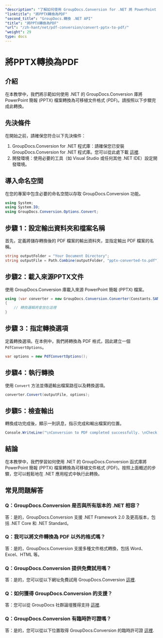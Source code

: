 ```yaml
---
"description": "了解如何使用 GroupDocs.Conversion for .NET 將 PowerPoint 簡報 (PPTX) 轉換為 PDF 格式。轉換過程簡單又有效率。"
"linktitle": "將PPTX轉換為PDF"
"second_title": "GroupDocs.轉換 .NET API"
"title": "將PPTX轉換為PDF"
"url": "/zh-hant/net/pdf-conversion/convert-pptx-to-pdf/"
"weight": 29
type: docs
---
```

# 將PPTX轉換為PDF

## 介紹
在本教學中，我們將示範如何使用 .NET 的 GroupDocs.Conversion 庫將 PowerPoint 簡報 (PPTX) 檔案轉換為可移植文件格式 (PDF)。請按照以下步驟完成此轉換。
## 先決條件
在開始之前，請確保您符合以下先決條件：
1. GroupDocs.Conversion for .NET 程式庫：請確保您已安裝 GroupDocs.Conversion for .NET 程式庫。您可以從此處下載 [這裡](https://releases。groupdocs.com/conversion/net/).
2. 開發環境：使用必要的工具（如 Visual Studio 或任何其他 .NET IDE）設定開發環境。

## 導入命名空間
在您的專案中包含必要的命名空間以存取 GroupDocs.Conversion 功能。
```csharp
using System;
using System.IO;
using GroupDocs.Conversion.Options.Convert;
```
## 步驟 1：設定輸出資料夾和檔案名稱
首先，定義將儲存轉換後的 PDF 檔案的輸出資料夾，並指定輸出 PDF 檔案的名稱。
```csharp
string outputFolder = "Your Document Directory";
string outputFile = Path.Combine(outputFolder, "pptx-converted-to.pdf");
```
## 步驟2：載入來源PPTX文件
使用 GroupDocs.Conversion 庫載入來源 PowerPoint 簡報 (PPTX) 檔案。
```csharp
using (var converter = new GroupDocs.Conversion.Converter(Constants.SAMPLE_PPTX))
{
    // 轉換邏輯將會放在這裡
}
```
## 步驟 3：指定轉換選項
定義轉換選項。在本例中，我們將轉換為 PDF 格式，因此建立一個 `PdfConvertOptions`。
```csharp
var options = new PdfConvertOptions();
```
## 步驟4：執行轉換
使用 `Convert` 方法並傳遞輸出檔案路徑以及轉換選項。
```csharp
converter.Convert(outputFile, options);
```
## 步驟5：檢查輸出
轉換成功完成後，顯示一則訊息，指示完成和輸出檔案的位置。
```csharp
Console.WriteLine("\nConversion to PDF completed successfully. \nCheck output in {0}", outputFolder);
```

## 結論
在本教學中，我們學習如何使用 .NET 的 GroupDocs.Conversion 函式庫將 PowerPoint 簡報 (PPTX) 檔案轉換為可移植文件格式 (PDF)。按照上面概述的步驟，您可以輕鬆地在 .NET 應用程式中執行此轉換。
## 常見問題解答
### Q：GroupDocs.Conversion 是否與所有版本的 .NET 相容？
答：是的，GroupDocs.Conversion 支援 .NET Framework 2.0 及更高版本，包括 .NET Core 和 .NET Standard。
### Q：我可以將文件轉換為 PDF 以外的格式嗎？
答：是的，GroupDocs.Conversion 支援多種文件格式轉換，包括 Word、Excel、HTML 等。
### Q：GroupDocs.Conversion 提供免費試用嗎？
答：是的，您可以從以下網址免費試用 GroupDocs.Conversion [這裡](https://releases。groupdocs.com/).
### Q：如何獲得 GroupDocs.Conversion 的支援？
答：您可以從 GroupDocs 社群論壇獲得支持 [這裡](https://forum。groupdocs.com/c/conversion/11).
### Q：GroupDocs.Conversion 有臨時許可證嗎？
答：是的，您可以從以下位置取得 GroupDocs.Conversion 的臨時許可證 [這裡](https://purchase。groupdocs.com/temporary-license/).